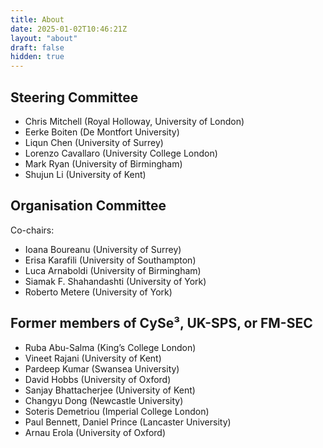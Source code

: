 ```yaml
---
title: About
date: 2025-01-02T10:46:21Z
layout: "about"
draft: false
hidden: true
---
```


## Steering Committee

- Chris Mitchell (Royal Holloway, University of London)
- Eerke Boiten (De Montfort University)
- Liqun Chen (University of Surrey)
- Lorenzo Cavallaro (University College London)
- Mark Ryan (University of Birmingham)
- Shujun Li (University of Kent)

## Organisation Committee

Co-chairs:

- Ioana Boureanu (University of Surrey)
- Erisa Karafili (University of Southampton)
- Luca Arnaboldi (University of Birmingham)
- Siamak F. Shahandashti (University of York)
- Roberto Metere (University of York)

## Former members of CySe³, UK-SPS, or FM-SEC

- Ruba Abu-Salma (King’s College London)
- Vineet Rajani (University of Kent)
- Pardeep Kumar (Swansea University)
- David Hobbs (University of Oxford)
- Sanjay Bhattacherjee (University of Kent)
- Changyu Dong (Newcastle University)
- Soteris Demetriou (Imperial College London)
- Paul Bennett, Daniel Prince (Lancaster University)
- Arnau Erola (University of Oxford)
